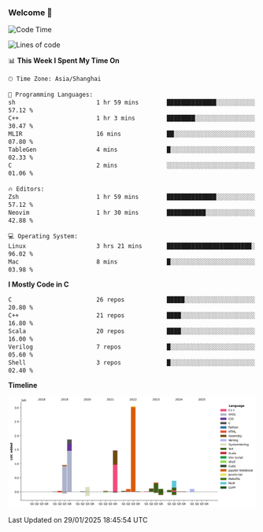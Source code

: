 ### Welcome 👋

<!--START_SECTION:waka-->
![Code Time](http://img.shields.io/badge/Code%20Time-1%2C822%20hrs%2011%20mins-blue)

![Lines of code](https://img.shields.io/badge/From%20Hello%20World%20I%27ve%20Written-8.8%20million%20lines%20of%20code-blue)

📊 **This Week I Spent My Time On** 

```text
🕑︎ Time Zone: Asia/Shanghai

💬 Programming Languages: 
sh                       1 hr 59 mins        ██████████████░░░░░░░░░░░   57.12 % 
C++                      1 hr 3 mins         ████████░░░░░░░░░░░░░░░░░   30.47 % 
MLIR                     16 mins             ██░░░░░░░░░░░░░░░░░░░░░░░   07.80 % 
TableGen                 4 mins              █░░░░░░░░░░░░░░░░░░░░░░░░   02.33 % 
C                        2 mins              ░░░░░░░░░░░░░░░░░░░░░░░░░   01.06 % 

🔥 Editors: 
Zsh                      1 hr 59 mins        ██████████████░░░░░░░░░░░   57.12 % 
Neovim                   1 hr 30 mins        ███████████░░░░░░░░░░░░░░   42.88 % 

💻 Operating System: 
Linux                    3 hrs 21 mins       ████████████████████████░   96.02 % 
Mac                      8 mins              █░░░░░░░░░░░░░░░░░░░░░░░░   03.98 % 
```

**I Mostly Code in C** 

```text
C                        26 repos            █████░░░░░░░░░░░░░░░░░░░░   20.80 % 
C++                      21 repos            ████░░░░░░░░░░░░░░░░░░░░░   16.80 % 
Scala                    20 repos            ████░░░░░░░░░░░░░░░░░░░░░   16.00 % 
Verilog                  7 repos             █░░░░░░░░░░░░░░░░░░░░░░░░   05.60 % 
Shell                    3 repos             █░░░░░░░░░░░░░░░░░░░░░░░░   02.40 % 
```



**Timeline**

![Lines of Code chart](https://raw.githubusercontent.com/Bohan-hu/Bohan-hu/master/assets/bar_graph.png)


 Last Updated on 29/01/2025 18:45:54 UTC
<!--END_SECTION:waka-->



